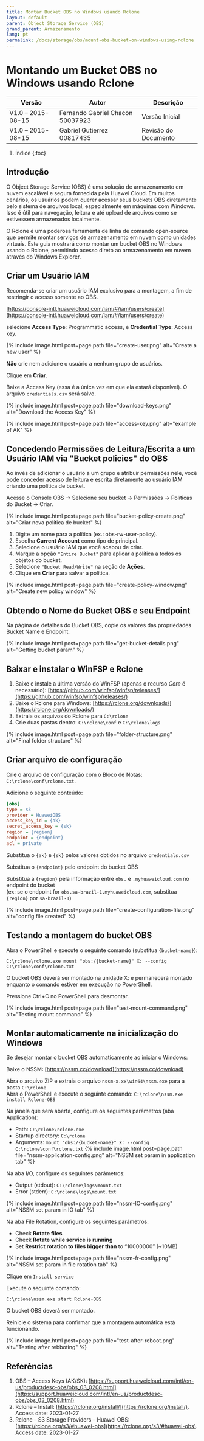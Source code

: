 ```yaml
---
title: Montar Bucket OBS no Windows usando Rclone
layout: default
parent: Object Storage Service (OBS)
grand_parent: Armazenamento
lang: pt
permalink: /docs/storage/obs/mount-obs-bucket-on-windows-using-rclone
---
```


# Montando um Bucket OBS no Windows usando Rclone

| **Versão**        | **Autor**                           | **Descrição**             |
| ----------------- | ----------------------------------- | --------------------------|
| V1.0 – 2015-08-15 | Fernando Gabriel Chacon  50037923   | Versão Inicial            |
| V1.0 – 2015-08-15 | Gabriel Gutierrez 00817435          | Revisão do Documento      |

1. Índice
{:toc}

## Introdução

O Object Storage Service (OBS) é uma solução de armazenamento em nuvem escalável e segura fornecida pela Huawei Cloud. Em muitos cenários, os usuários podem querer acessar seus buckets OBS diretamente pelo sistema de arquivos local, especialmente em máquinas com Windows. Isso é útil para navegação, leitura e até upload de arquivos como se estivessem armazenados localmente.

O Rclone é uma poderosa ferramenta de linha de comando open-source que permite montar serviços de armazenamento em nuvem como unidades virtuais. Este guia mostrará como montar um bucket OBS no Windows usando o Rclone, permitindo acesso direto ao armazenamento em nuvem através do Windows Explorer.

## Criar um Usuário IAM

Recomenda-se criar um usuário IAM exclusivo para a montagem, a fim de restringir o acesso somente ao OBS.

[https://console-intl.huaweicloud.com/iam/#/iam/users/create](https://console-intl.huaweicloud.com/iam/#/iam/users/create)

selecione **Access Type**: Programmatic access, e **Credential Type**: Access key.

{% include image.html post=page.path file="create-user.png" alt="Create a new user" %}

**Não** crie nem adicione o usuário a nenhum grupo de usuários.  

Clique em **Criar**.

Baixe a Access Key (essa é a única vez em que ela estará disponível). O arquivo `credentials.csv` será salvo.

{% include image.html post=page.path file="download-keys.png" alt="Download the Access Key" %}

{% include image.html post=page.path file="access-key.png" alt="example of AK" %}

## Concedendo Permissões de Leitura/Escrita a um Usuário IAM via "Bucket policies" do OBS

Ao invés de adicionar o usuário a um grupo e atribuir permissões nele, você pode conceder acesso de leitura e escrita diretamente ao usuário IAM criando uma política de bucket.

Acesse o Console OBS → Selecione seu bucket → Permissões → Políticas do Bucket → Criar.

{% include image.html post=page.path file="bucket-policy-create.png" alt="Criar nova política de bucket" %}

1. Digite um nome para a política (ex.: obs-rw-user-policy).
2. Escolha **Current Account** como tipo de principal.
3. Selecione o usuário IAM que você acabou de criar.
4. Marque a opção `"Entire Bucket"` para aplicar a política a todos os objetos do bucket.
5. Selecione `"Bucket Read/Write"` na seção de **Ações**.
6. Clique em **Criar** para salvar a política.

{% include image.html post=page.path file="create-policy-window.png" alt="Create new policy window" %}

## Obtendo o Nome do Bucket OBS e seu Endpoint

Na página de detalhes do Bucket OBS, copie os valores das propriedades Bucket Name e Endpoint:

{% include image.html post=page.path file="get-bucket-details.png" alt="Getting bucket param" %}

## Baixar e instalar o WinFSP e Rclone

1. Baixe e instale a última versão do WinFSP (apenas o recurso *Core* é necessário):
[https://github.com/winfsp/winfsp/releases/](https://github.com/winfsp/winfsp/releases/)
2. Baixe o Rclone para Windows: [https://rclone.org/downloads/](https://rclone.org/downloads/)
3. Extraia os arquivos do Rclone para `C:\rclone`
4. Crie duas pastas dentro: `C:\rclone\conf` e `C:\rclone\logs`

{% include image.html post=page.path file="folder-structure.png" alt="Final folder structure" %}

## Criar arquivo de configuração

Crie o arquivo de configuração com o Bloco de Notas: `C:\rclone\conf\rclone.txt`.

Adicione o seguinte conteúdo:

```ini
[obs]
type = s3
provider = HuaweiOBS
access_key_id = {ak}
secret_access_key = {sk}
region = {region}
endpoint = {endpoint}
acl = private
```

Substitua o `{ak}` e `{sk}` pelos valores obtidos no arquivo `credentials.csv`

Substitua o `{endpoint}` pelo endpoint do bucket OBS

Substitua a `{region}` pela informação entre `obs.` e `.myhuaweicloud.com` no endpoint do bucket  
(ex: se o endpoint for `obs.sa-brazil-1.myhuaweicloud.com`, substitua `{region}` por `sa-brazil-1`)


{% include image.html post=page.path file="create-configuration-file.png" alt="config file created" %}

## Testando a montagem do bucket OBS

Abra o PowerShell e execute o seguinte comando (substitua `{bucket-name}`):

```shell
C:\rclone\rclone.exe mount "obs:/{bucket-name}" X: --config C:\rclone\conf\rclone.txt
```

O bucket OBS deverá ser montado na unidade X: e permanecerá montado enquanto o comando estiver em execução no PowerShell.

Pressione Ctrl+C no PowerShell para desmontar.

{% include image.html post=page.path file="test-mount-command.png" alt="Testing mount command" %}

## Montar automaticamente na inicialização do Windows

Se desejar montar o bucket OBS automaticamente ao iniciar o Windows:

Baixe o NSSM: [https://nssm.cc/download](https://nssm.cc/download)

Abra o arquivo ZIP e extraia o arquivo `nssm-x.xx\win64\nssm.exe` para a pasta `C:\rclone`<br>
Abra o PowerShell e execute o seguinte comando: `C:\rclone\nssm.exe install Rclone-OBS`<br>

Na janela que será aberta, configure os seguintes parâmetros (aba Application):

- Path: `C:\rclone\rclone.exe`
- Startup directory: `C:\rclone`
- Arguments: `mount "obs:/{bucket-name}" X: --config C:\rclone\conf\rclone.txt`
{% include image.html post=page.path file="nssm-application-config.png" alt="NSSM set  param in application tab" %} 

Na aba I/O, configure os seguintes parâmetros:

- Output (stdout): `C:\rclone\logs\mount.txt`
- Error (stderr): `C:\rclone\logs\mount.txt`

{% include image.html post=page.path file="nssm-IO-config.png" alt="NSSM set  param in IO tab" %} 
    
Na aba File Rotation, configure os seguintes parâmetros:

- Check **Rotate files**
- Check **Rotate while service is running**
- Set **Restrict rotation to files bigger than** to “10000000” (~10MB)

{% include image.html post=page.path file="nssm-fr-config.png" alt="NSSM set  param in file rotation tab" %} 

Clique em `Install service`

Execute o seguinte comando:
```shell
C:\rclone\nssm.exe start Rclone-OBS
```
O bucket OBS deverá ser montado.  

Reinicie o sistema para confirmar que a montagem automática está funcionando.

{% include image.html post=page.path file="test-after-reboot.png" alt="Testing after rebboting" %}

## Referências
1. OBS – Access Keys (AK/SK): [https://support.huaweicloud.com/intl/en-us/productdesc-obs/obs_03_0208.html](https://support.huaweicloud.com/intl/en-us/productdesc-obs/obs_03_0208.html)
2. Rclone – Install: [https://rclone.org/install/](https://rclone.org/install/). Access date: 2023-01-27
3. Rclone – S3 Storage Providers – Huawei OBS: [https://rclone.org/s3/#huawei-obs](https://rclone.org/s3/#huawei-obs). Access date: 2023-01-27

